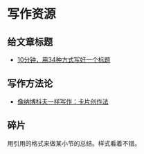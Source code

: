# 写作资源
## 给文章标题
* [10分钟，用34种方式写好一个标题](http://www.jianshu.com/p/a5139f20e88f)

## 写作方法论
* [像纳博科夫一样写作：卡片创作法](http://www.jianshu.com/p/eb4ec2e37648)

## 碎片
用引用的格式来做某小节的总结。样式看着不错。